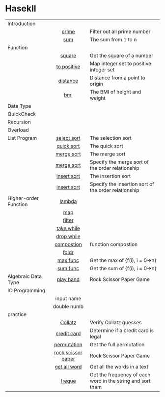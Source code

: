 # Hasekll

||||
|---------------------|:---:|:---|
|Introduction         |
|                     |[prime](./src/72-prime.hs)                         |Filter out all prime number|
|                     |[sum](./src/73-sum.hs)                             |The sum from 1 to n|
|Function             |
|                     |[square](./src/74-square.hs)                       |Get the square of a number|
|                     |[to positive](./src/75-to-positive.hs)             |Map integer set to positive integer set|
|                     |[distance](./src/76-distance.hs)                   |Distance from a point to origin|
|                     |[bmi](./src/77-bmi.hs)                             |The BMI of height and weight|
|Data Type            |
|QuickCheck           |
|Recursion            |
|Overload             |
|List Program         |[select sort](./src/46-select-sort.hs)              |The selection sort|
|                     |[quick sort](./src/45-quick-sort.hs)                |The quick sort|
|                     |[merge sort](./src/56-merge-sort.hs)                |The merge sort|
|                     |[merge sort](./src/62-merge-sort.hs)                |Specify the merge sort of the order relationship|
|                     |[insert sort](./src/63-insert-sort.hs)              |The insertion sort|
|                     |[insert sort](./src/64-insert-sort.hs)              |Specify the insertion sort of the order relationship|
|Higher-order Function|[lambda](./src/49-lambda.hs)||
|                     |[map](./src/50-map.hs)||
|                     |[filter](./src/51-filter.hs)||
|                     |[take while](./src/52-take-while.hs)||
|                     |[drop while](./src/53-drop-while.hs)||
|                     |[compostion](./src/54-func-compost.hs)|function compostion|
|                     |[foldr](./src/55-foldr.hs)||
|                     |[max func](./src/65-max-func.hs)                    |Get the max of {f(i), i = 0->n}|
|                     |[sum func](./src/66-sum-func.hs)                    |Get the sum of {f(i), i = 0->n}|
|Algebraic Data Type  |[play hand](./src/61-paly-many-hands.hs)            |Rock Scissor Paper Game|
|IO Programming       |
|                     |input name||
|                     |double numb|
|practice             |
|                     |[Collatz](./src/67-Collatz.hs)                      |Verify Collatz guesses|
|                     |[credit card](./src/68-credit-card.hs)              |Determine if a credit card is legal|
|                     |[permutation](./src/69-permute.hs)                  |Get the full permutation|
|                     |[rock scissor paper](./src/70-rock-scissor-paper.hs)|Rock Scissor Paper Game|
|                     |[get all word](./src/71-get-all-word.hs)            |Get all the words in a text|
|                     |[freque](./src/60-freque.hs)                           |Get the frequency of each word in the string and sort them|
